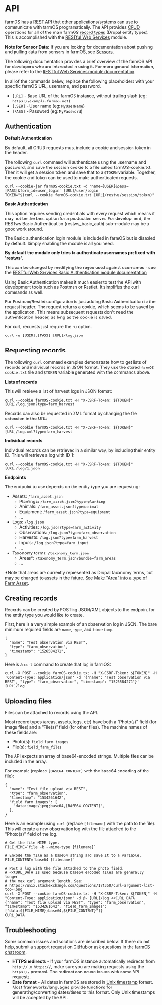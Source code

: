 # API

farmOS has a [REST API] that other applications/systems can use to communicate
with farmOS programatically. The API provides [CRUD] operations for all of the
main farmOS [record types] (Drupal entity types). This is accomplished with the
[RESTful Web Services] module.

**Note for Sensor Data:** If you are looking for documentation about pushing
and pulling data from sensors in farmOS, see [Sensors](/guide/assets/sensors).

The following documentation provides a brief overview of the farmOS API for
developers who are interested in using it. For more general information, please
refer to the [RESTful Web Services module documentation].

In all of the commands below, replace the following placeholders with your
specific farmOS URL, username, and password.

* `[URL]` - Base URL of the farmOS instance, without trailing slash (eg: `https://example.farmos.net`)
* `[USER]` - User name (eg: `MyUserName`)
* `[PASS]` - Password (eg: `MyPassword`)

## Authentication

**Default Authentication**

By default, all CRUD requests must include a cookie and session token in the
header.

The following `curl` command will authenticate using the username and password,
and save the session cookie to a file called farmOS-cookie.txt. Then it will
get a session token and save that to a `$TOKEN` variable. Together, the cookie
and token can be used to make authenticated requests.

    curl --cookie-jar farmOS-cookie.txt -d 'name=[USER]&pass=[PASS]&form_id=user_login' [URL]/user/login
    TOKEN="$(curl --cookie farmOS-cookie.txt [URL]/restws/session/token)"

**Basic Authentication**

This option requires sending credentials with every request which means it may
not be the best option for a production server. For development, the RESTws
Basic Authentication (restws_basic_auth) sub-module may be a good work around.

The Basic authentication login module is included in farmOS but is disabled by
default. Simply enabling the module is all you need.

**By default the module only tries to authenticate usernames prefixed with 'restws'.**

This can be changed by modifying the regex used against usernames - see the
[RESTful Web Services Basic Authentication module documentation].

Using Basic Authentication makes it much easier to test the API with
development tools such as Postman or Restlet. It simplifies the curl commands
as well.

For Postman/Restlet configuration is just adding Basic Authentication to the
request header. The request returns a cookie, which seems to be saved by the
application. This means subsequent requests don't need the authentication
header, as long as the cookie is saved.

For curl, requests just require the -u option.

    curl -u [USER]:[PASS] [URL]/log.json

## Requesting records

The following `curl` command examples demonstrate how to get lists of records
and individual records in JSON format. They use the stored `farmOS-cookie.txt`
file and `$TOKEN` variable generated with the commands above.

**Lists of records**

This will retrieve a list of harvest logs in JSON format:

    curl --cookie farmOS-cookie.txt -H "X-CSRF-Token: ${TOKEN}" [URL]/log.json?type=farm_harvest

Records can also be requested in XML format by changing the file extension in
the URL:

    curl --cookie farmOS-cookie.txt -H "X-CSRF-Token: ${TOKEN}" [URL]/log.xml?type=farm_harvest

**Individual records**

Individual records can be retrieved in a similar way, by including their entity
ID. This will retrieve a log with ID 1:

    curl --cookie farmOS-cookie.txt -H "X-CSRF-Token: ${TOKEN}" [URL]/log/1.json

**Endpoints**

The endpoint to use depends on the entity type you are requesting:

* Assets: `/farm_asset.json`
    * Plantings: `/farm_asset.json?type=planting`
    * Animals: `/farm_asset.json?type=animal`
    * Equipment: `/farm_asset.json?type=equipment`
    * ...
* Logs: `/log.json`
    * Activities: `/log.json?type=farm_activity`
    * Observations: `/log.json?type=farm_observation`
    * Harvests: `/log.json?type=farm_harvest`
    * Inputs: `/log.json?type=farm_input`
    * ...
* Taxonomy terms: `/taxonomy_term.json`
    * Areas*: `/taxonomy_term.json?bundle=farm_areas`
    * ...

*Note that areas are currently represented as Drupal taxonomy terms, but may be
changed to assets in the future. See [Make "Area" into a type of Farm Asset].

## Creating records

Records can be created by POSTing JSON/XML objects to the endpoint for the
entity type you would like to create.

First, here is a very simple example of an observation log in JSON. The bare
minimum required fields are `name`, `type`, and `timestamp`.

    {
      "name": "Test observation via REST",
      "type": "farm_observation",
      "timestamp": "1526584271",
    }

Here is a `curl` command to create that log in farmOS:

    curl -X POST --cookie farmOS-cookie.txt -H "X-CSRF-Token: ${TOKEN}" -H 'Content-Type: application/json' -d '{"name": "Test observation via REST", "type": "farm_observation", "timestamp": "1526584271"}' [URL]/log

## Uploading files

Files can be attached to records using the API.

Most record types (areas, assets, logs, etc) have both a "Photo(s)" field (for
image files) and a "File(s)" field (for other files). The machine names of
these fields are:

* Photo(s): `field_farm_images`
* File(s): `field_farm_files`

The API expects an array of base64-encoded strings. Multiple files can be
included in the array.

For example (replace `[BASE64_CONTENT]` with the base64 encoding of the file):

    {
      "name": "Test file upload via REST",
      "type": "farm_observation",
      "timestamp": "1534261642",
      "field_farm_images": [
        "data:image/jpeg;base64,[BASE64_CONTENT]",
      ],
    }

Here is an example using `curl` (replace `[filename]` with the path to the
file). This will create a new observation log with the file attached to the
"Photo(s)" field of the log.

    # Get the file MIME type.
    FILE_MIME=`file -b --mime-type [filename]`

    # Encode the file as a base64 string and save it to a variable.
    FILE_CONTENT=`base64 [filename]`

    # Post a log with the file attached to the photo field.
    # <<CURL_DATA is used because base64 encoded files are generally longer
    # the max curl argument length. See:
    # https://unix.stackexchange.com/questions/174350/curl-argument-list-too-long
    curl -X POST --cookie farmOS-cookie.txt -H "X-CSRF-Token: ${TOKEN}" -H "Content-Type: application/json" -d @- [URL]/log <<CURL_DATA
    {"name": "Test file upload via REST", "type": "farm_observation", "timestamp": "1534261642", "field_farm_images": ["data:${FILE_MIME};base64,${FILE_CONTENT}"]}
    CURL_DATA

## Troubleshooting

Some common issues and solutions are described below. If these do not help,
submit a support request on [GitHub] or ask questions in the
[farmOS chat room].

* **HTTPS redirects** - If your farmOS instance automatically redirects from
  `http://` to `https://`, make sure you are making requests using the
  `https://` protocol. The redirect can cause issues with some API requests.
* **Date format** - All dates in farmOS are stored in [Unix timestamp] format.
  Most frameworks/languages provide functions for generating/converting
  dates/times to this format. Only Unix timestamps will be accepted by the API.

[REST API]: https://en.wikipedia.org/wiki/Representational_state_transfer
[CRUD]: https://en.wikipedia.org/wiki/Create,_read,_update_and_delete
[record types]: /development/architecture
[RESTful Web Services]: https://www.drupal.org/project/restws
[RESTful Web Services module documentation]: https://www.drupal.org/node/1860564
[RESTful Web Services Basic Authentication module documentation]: https://cgit.drupalcode.org/restws/tree/restws_basic_auth/README.txt
[Make "Area" into a type of Farm Asset]: https://www.drupal.org/project/farm/issues/2363393
[GitHub]: https://github.com/farmOS/farmOS
[farmOS chat room]: https://riot.im/app/#/room/#farmOS:matrix.org
[Unix timestamp]: https://en.wikipedia.org/wiki/Unix_time

